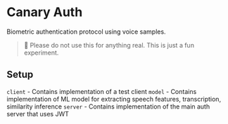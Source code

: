 # Canary Auth

Biometric authentication protocol using voice samples.

> 🚧 Please do not use this for anything real. This is just a fun experiment.

## Setup

`client` - Contains implementation of a test client
`model` - Contains implementation of ML model for extracting speech features, transcription, similarity inference
`server` - Contains implementation of the main auth server that uses JWT

